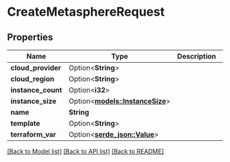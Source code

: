 # CreateMetasphereRequest

## Properties

Name | Type | Description | Notes
------------ | ------------- | ------------- | -------------
**cloud_provider** | Option<**String**> |  | [optional]
**cloud_region** | Option<**String**> |  | [optional]
**instance_count** | Option<**i32**> |  | [optional]
**instance_size** | Option<[**models::InstanceSize**](InstanceSize.md)> |  | [optional]
**name** | **String** |  | 
**template** | Option<**String**> |  | [optional]
**terraform_var** | Option<[**serde_json::Value**](.md)> |  | [optional]

[[Back to Model list]](../README.md#documentation-for-models) [[Back to API list]](../README.md#documentation-for-api-endpoints) [[Back to README]](../README.md)


